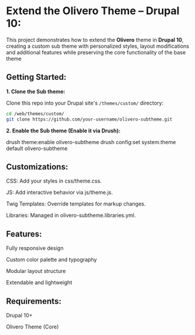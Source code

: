 # Extend the Olivero Theme – Drupal 10:

This project demonstrates how to extend the **Olivero** theme in **Drupal 10**, creating a custom sub theme with personalized styles, layout modifications and additional features while preserving the core functionality of the base theme

## Getting Started:

**1. Clone the Sub theme:**

Clone this repo into your Drupal site's `/themes/custom/` directory:

```bash
cd /web/themes/custom/
git clone https://github.com/your-username/olivero-subtheme.git
```

**2. Enable the Sub theme (Enable it via Drush):**

drush theme:enable olivero-subtheme
drush config:set system.theme default olivero-subtheme


## Customizations:

CSS: Add your styles in css/theme.css.

JS: Add interactive behavior via js/theme.js.

Twig Templates: Override templates for markup changes.

Libraries: Managed in olivero-subtheme.libraries.yml.

## Features:

Fully responsive design

Custom color palette and typography

Modular layout structure

Extendable and lightweight

## Requirements:

Drupal 10+

Olivero Theme (Core)
  





